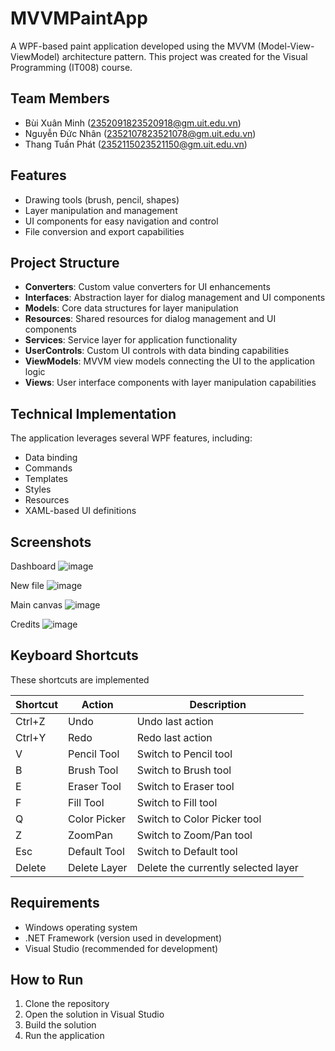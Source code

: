 # MVVMPaintApp

A WPF-based paint application developed using the MVVM (Model-View-ViewModel) architecture pattern. This project was created for the Visual Programming (IT008) course.

## Team Members

- Bùi Xuân Minh (2352091823520918@gm.uit.edu.vn)
- Nguyễn Đức Nhân (2352107823521078@gm.uit.edu.vn)
- Thang Tuấn Phát (2352115023521150@gm.uit.edu.vn)

## Features

- Drawing tools (brush, pencil, shapes)
- Layer manipulation and management
- UI components for easy navigation and control
- File conversion and export capabilities

## Project Structure

- **Converters**: Custom value converters for UI enhancements
- **Interfaces**: Abstraction layer for dialog management and UI components
- **Models**: Core data structures for layer manipulation
- **Resources**: Shared resources for dialog management and UI components
- **Services**: Service layer for application functionality
- **UserControls**: Custom UI controls with data binding capabilities
- **ViewModels**: MVVM view models connecting the UI to the application logic
- **Views**: User interface components with layer manipulation capabilities

## Technical Implementation

The application leverages several WPF features, including:
- Data binding
- Commands
- Templates
- Styles
- Resources
- XAML-based UI definitions

## Screenshots
Dashboard
![image](https://github.com/user-attachments/assets/0848b6dd-2487-4c44-ba5f-27c8e8526062)

New file
![image](https://github.com/user-attachments/assets/cf0f6ff5-6f45-4098-b72e-e08278bb2dae)

Main canvas
![image](https://github.com/user-attachments/assets/87a4c924-d14d-4eb6-8a51-a35b443b48c7)

Credits
![image](https://github.com/user-attachments/assets/7c281699-b510-49a5-b6cf-8275a4fb908f)

## Keyboard Shortcuts

These shortcuts are implemented

| Shortcut | Action | Description |
|----------|--------|-------------|
| Ctrl+Z | Undo | Undo last action |
| Ctrl+Y | Redo | Redo last action |
| V | Pencil Tool | Switch to Pencil tool |
| B | Brush Tool | Switch to Brush tool |
| E | Eraser Tool | Switch to Eraser tool |
| F | Fill Tool | Switch to Fill tool |
| Q | Color Picker | Switch to Color Picker tool |
| Z | ZoomPan | Switch to Zoom/Pan tool |
| Esc | Default Tool | Switch to Default tool |
| Delete | Delete Layer | Delete the currently selected layer |

## Requirements

- Windows operating system
- .NET Framework (version used in development)
- Visual Studio (recommended for development)

## How to Run

1. Clone the repository
2. Open the solution in Visual Studio
3. Build the solution
4. Run the application

